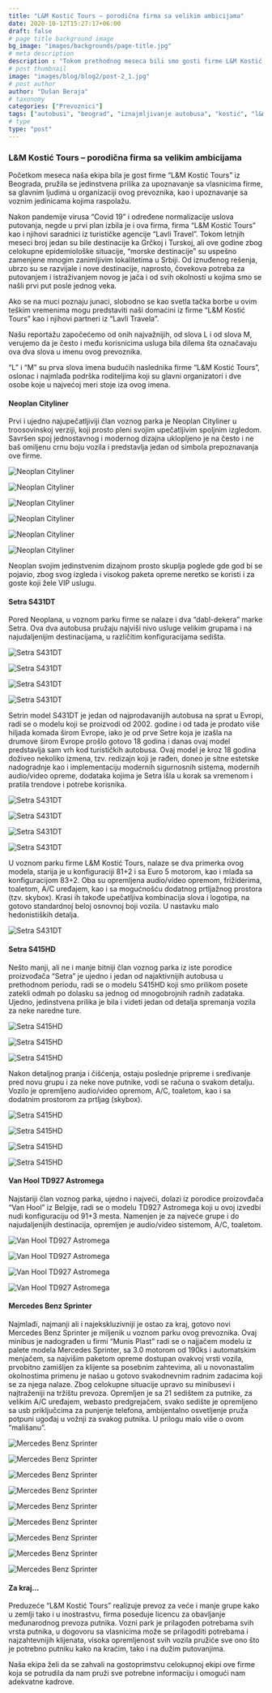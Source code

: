 ```yaml
---
title: "L&M Kostić Tours – porodična firma sa velikim ambicijama"
date: 2020-10-12T15:27:17+06:00
draft: false
# page title background image
bg_image: "images/backgrounds/page-title.jpg"
# meta description
description : "Tokom prethodnog meseca bili smo gosti firme L&M Kostić Tours iz Beograda, porodične firme sa velikim ambicijama i rezultatima iza sebe u prethodnom periodu."
# post thumbnail
image: "images/blog/blog2/post-2_1.jpg"
# post author
author: "Dušan Beraja"
# taxonomy
categories: ["Prevoznici"]
tags: ["autobusi", "beograd", "iznajmljivanje autobusa", "kostić", "l&m", "l&m kostić tours", "lavli travel", "neoplan", "neoplan cityliner", "setra", "setra S415HD", "setra S431DT", "tours", "turizam", "van hool", "van hool astromega td927"]
# type
type: "post"
---
```


### L&M Kostić Tours – porodična firma sa velikim ambicijama

Početkom meseca naša ekipa bila je gost firme “L&M Kostić Tours” iz Beograda, pružila se jedinstvena prilika za upoznavanje sa vlasnicima firme, sa glavnim ljudima u organizaciji ovog prevoznika, kao i upoznavanje sa voznim jedinicama kojima raspolažu.

Nakon pandemije virusa “Covid 19” i određene normalizacije uslova putovanja, negde u prvi plan izbila je i ova firma, firma “L&M Kostić Tours” kao i njihovi saradnici iz turističke agencije “Lavli Travel”. Tokom letnjih meseci broj jedan su bile destinacije ka Grčkoj i Turskoj, ali ove godine zbog celokupne epidemiološke situacije, “morske destinacije” su uspešno zamenjene mnogim zanimljivim lokalitetima u Srbiji. Od iznuđenog rešenja, ubrzo su se razvijale i nove destinacije, naprosto, čovekova potreba za putovanjem i istraživanjem novog je jača i od svih okolnosti u kojima smo se našli prvi put posle jednog veka.

Ako se na muci poznaju junaci, slobodno se kao svetla tačka borbe u ovim teškim vremenima mogu predstaviti naši domaćini iz firme “L&M Kostić Tours” kao i njihovi partneri iz “Lavli Travela”.

Našu reportažu započećemo od onih najvažnijih, od slova L i od slova M, verujemo da je često i među korisnicima usluga bila dilema šta označavaju ova dva slova u imenu ovog prevoznika.

“L” i “M” su prva slova imena budućih naslednika firme “L&M Kostić Tours”, oslonac i najmlađa podrška roditeljima koji su glavni organizatori i dve osobe koje u najvećoj meri stoje iza ovog imena.

#### Neoplan Cityliner
Prvi i ujedno najupečatljiviji član voznog parka je Neoplan Cityliner u troosovinskoj verziji, koji prosto pleni svojim upečatljivim spoljnim izgledom. Savršen spoj jednostavnog i modernog dizajna uklopljeno je na često i ne baš omiljenu crnu boju vozila i predstavlja jedan od simbola prepoznavanja ove firme.

![Neoplan Cityliner](/images/blog/blog2/post-2_2.jpg "Neoplan Cityliner")

![Neoplan Cityliner](/images/blog/blog2/post-2_3.jpg "Neoplan Cityliner")

![Neoplan Cityliner](/images/blog/blog2/post-2_4.jpg "Neoplan Cityliner")

![Neoplan Cityliner](/images/blog/blog2/post-2_5.jpg "Neoplan Cityliner")

![Neoplan Cityliner](/images/blog/blog2/post-2_6.jpg "Neoplan Cityliner")

![Neoplan Cityliner](/images/blog/blog2/post-2_7.jpg "Neoplan Cityliner")

Neoplan svojim jedinstvenim dizajnom prosto skuplja poglede gde god bi se pojavio, zbog svog izgleda i visokog paketa opreme neretko se koristi i za goste koji žele VIP uslugu.

#### Setra S431DT

Pored Neoplana, u voznom parku firme se nalaze i dva “dabl-dekera” marke Setra. Ova dva autobusa pružaju najviši nivo usluge velikim grupama i na najudaljenijim destinacijama, u različitim konfiguracijama sedišta.

![Setra S431DT](/images/blog/blog2/post-2_8.jpg "Setra S431DT")

![Setra S431DT](/images/blog/blog2/post-2_9.jpg "Setra S431DT")

![Setra S431DT](/images/blog/blog2/post-2_10.jpg "Setra S431DT")

![Setra S431DT](/images/blog/blog2/post-2_11.jpg "Setra S431DT")

Setrin model S431DT je jedan od najprodavanijih autobusa na sprat u Evropi, radi se o modelu koji se proizvodi od 2002. godine i od tada je prodato više hiljada komada širom Evrope, iako je od prve Setre koja je izašla na drumove širom Evrope prošlo gotovo 18 godina i danas ovaj model predstavlja sam vrh kod turističkih autobusa. Ovaj model je kroz 18 godina doživeo nekoliko izmena, tzv. redizajn koji je rađen, doneo je sitne estetske nadogradnje kao i implementaciju modernih sigurnosnih sistema, modernih audio/video opreme, dodataka kojima je Setra išla u korak sa vremenom i pratila trendove i potrebe korisnika.

![Setra S431DT](/images/blog/blog2/post-2_13.jpg "Setra S431DT")

![Setra S431DT](/images/blog/blog2/post-2_14.jpg "Setra S431DT")

![Setra S431DT](/images/blog/blog2/post-2_15.jpg "Setra S431DT")

![Setra S431DT](/images/blog/blog2/post-2_16.jpg "Setra S431DT")

U voznom parku firme L&M Kostić Tours, nalaze se dva primerka ovog modela, starija je u konfiguraciji 81+2 i sa Euro 5 motorom, kao i mlađa sa konfiguracijom 83+2. Oba su opremljena audio/video opremom, frižiderima, toaletom, A/C uređajem, kao i sa mogućnošću dodatnog prtljažnog prostora (tzv. skybox). Krasi ih takođe upečatljiva kombinacija slova i logotipa, na gotovo standardnoj beloj osnovnoj boji vozila. U nastavku malo hedonistiških detalja.

![Setra S431DT](/images/blog/blog2/post-2_12.jpg "Setra S431DT")

#### Setra S415HD

Nešto manji, ali ne i manje bitniji član voznog parka iz iste porodice proizvođača “Setra” je ujedno i jedan od najaktivnijih autobusa u prethodnom periodu, radi se o modelu S415HD koji smo prilikom posete zatekli odmah po dolasku sa jednog od mnogobrojnih radnih zadataka. Ujedno, jedinstvena prilika je bila i videti jedan od detalja spremanja vozila za neke naredne ture.

![Setra S415HD](/images/blog/blog2/post-2_17.jpg "Setra S415HD")

![Setra S415HD](/images/blog/blog2/post-2_18.jpg "Setra S415HD")

![Setra S415HD](/images/blog/blog2/post-2_19.jpg "Setra S415HD")

Nakon detaljnog pranja i čišćenja, ostaju poslednje pripreme i sređivanje pred novu grupu i za neke nove putnike, vodi se računa o svakom detalju. Vozilo je opremljeno audio/video opremom, A/C, toaletom, kao i sa dodatnim prostorom za prtljag (skybox).

![Setra S415HD](/images/blog/blog2/post-2_20.jpg "Setra S415HD")

![Setra S415HD](/images/blog/blog2/post-2_22.jpg "Setra S415HD")

![Setra S415HD](/images/blog/blog2/post-2_21.jpg "Setra S415HD")

![Setra S415HD](/images/blog/blog2/post-2_23.jpg "Setra S415HD")

#### Van Hool TD927 Astromega

Najstariji član voznog parka, ujedno i najveći, dolazi iz porodice proizovđača “Van Hool” iz Belgije, radi se o modelu TD927 Astromega koji u ovoj izvedbi nudi konfiguraciju od 91+3 mesta. Namenjen je za najveće grupe i do najudaljenijih destinacija, opremljen je audio/video sistemom, A/C, toaletom.

![Van Hool TD927 Astromega](/images/blog/blog2/post-2_24.jpg "Van Hool TD927 Astromega")

![Van Hool TD927 Astromega](/images/blog/blog2/post-2_25.jpg "Van Hool TD927 Astromega")

![Van Hool TD927 Astromega](/images/blog/blog2/post-2_26.jpg "Van Hool TD927 Astromega")

![Van Hool TD927 Astromega](/images/blog/blog2/post-2_27.jpg "Van Hool TD927 Astromega")

#### Mercedes Benz Sprinter

Najmlađi, najmanji ali i najekskluzivniji je ostao za kraj, gotovo novi Mercedes Benz Sprinter je miljenik u voznom parku ovog prevoznika. Ovaj minibus je nadograđen u firmi “Munis Plast” radi se o najjačem modelu iz palete modela Mercedes Sprinter, sa 3.0 motorom od 190ks i automatskim menjačem, sa najvišim paketom opreme dostupan ovakvoj vrsti vozila, prvobitno zamišljen za klijente sa posebnim zahtevima, ali u novonastalim okolnostima primenu je našao u gotovo svakodnevnim radnim zadacima koji se za njega nalaze. Zbog celokupne situacije upravo su minibusevi i najtraženiji na tržištu prevoza. Opremljen je sa 21 sedištem za putnike, za velikim A/C uređajem, webasto predgrejačem, svako sedište je opremljeno sa usb priključcima za punjenje telefona, ambijentalno osvetljenje pruža potpuni ugođaj u vožnji za svakog putnika. U prilogu malo više o ovom “mališanu”.

![Mercedes Benz Sprinter](/images/blog/blog2/post-2_28.jpg "Mercedes Benz Sprinter")

![Mercedes Benz Sprinter](/images/blog/blog2/post-2_29.jpg "Mercedes Benz Sprinter")

![Mercedes Benz Sprinter](/images/blog/blog2/post-2_30.jpg "Mercedes Benz Sprinter")

![Mercedes Benz Sprinter](/images/blog/blog2/post-2_31.jpg "Mercedes Benz Sprinter")

![Mercedes Benz Sprinter](/images/blog/blog2/post-2_32.jpg "Mercedes Benz Sprinter")

![Mercedes Benz Sprinter](/images/blog/blog2/post-2_33.jpg "Mercedes Benz Sprinter")

![Mercedes Benz Sprinter](/images/blog/blog2/post-2_34.jpg "Mercedes Benz Sprinter")

![Mercedes Benz Sprinter](/images/blog/blog2/post-2_35.jpg "Mercedes Benz Sprinter")

![Mercedes Benz Sprinter](/images/blog/blog2/post-2_36.jpg "Mercedes Benz Sprinter")

#### Za kraj...

Preduzeće “L&M Kostić Tours” realizuje prevoz za veće i manje grupe kako u zemlji tako i u inostrastvu, firma poseduje licencu za obavljanje međunarodnog prevoza putnika. Vozni park je prilagođen potrebama svih vrsta putnika, u dogovoru sa vlasnicima može se prilagoditi potrebama i najzahtevnijih klijenata, visoka opremljenost svih vozila pružiće sve ono što je potrebno putniku kako na kraćim, tako i na dužim putovanjima.

Naša ekipa želi da se zahvali na gostoprimstvu celokupnoj ekipi ove firme koja se potrudila da nam pruži sve potrebne informaciju i omogući nam adekvatne kadrove.